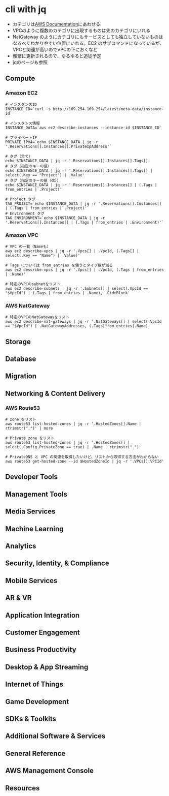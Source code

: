 # cli with jq

* カテゴリは[AWS Documentation](https://aws.amazon.com/documentation/?nc1=h_ls)にあわせる
* VPCのように複数のカテゴリに出現するものは先のカテゴリにいれる
* NatGateway のようにカテゴリにもサービスとしても独立していないものはなるべくわかりやすい位置にいれる。EC2 のサブコマンドになっているが、VPCと関連が高いのでVPCの下におくなど
* 頻繁に更新されるので、ゆるゆると追従予定
* jqのページも参照

## Compute

### Amazon EC2
```
# インスタンスID
INSTANCE_ID=`curl -s http://169.254.169.254/latest/meta-data/instance-id`

# インスタンス情報
INSTANCE_DATA=`aws ec2 describe-instances --instance-id $INSTANCE_ID`

# プライベートIP
PRIVATE_IPV4=`echo $INSTANCE_DATA | jq -r '.Reservations[].Instances[].PrivateIpAddress'`

# タグ（全て）
echo $INSTANCE_DATA | jq -r '.Reservations[].Instances[].Tags[]'
# タグ（指定のキーの値）
echo $INSTANCE_DATA | jq -r '.Reservations[].Instances[].Tags[] | select(.Key == "Project") | .Value'
# タグ（指定のキーの値（改））
echo $INSTANCE_DATA | jq -r '.Reservations[].Instances[] | (.Tags | from_entries | .Project)'

# Project タグ
TAG_PROJECT=`echo $INSTANCE_DATA | jq -r '.Reservations[].Instances[] | (.Tags | from_entries | .Project)'`
# Environment タグ
TAG_ENVIRONMENT=`echo $INSTANCE_DATA | jq -r '.Reservations[].Instances[] | (.Tags | from_entries | .Environment)'`

```

### Amazon VPC

```
# VPC の一覧（Nameも）
aws ec2 describe-vpcs | jq -r '.Vpcs[] | .VpcId, (.Tags[] | select(.Key == "Name") | .Value)'

# Tags については from_entries を使うとタイプ数が減る
aws ec2 describe-vpcs | jq -r '.Vpcs[] | .VpcId, (.Tags | from_entries | .Name)'

# 特定のVPCのsubnetをリスト
aws ec2 describe-subnets | jq -r '.Subnets[] | select(.VpcId == "$VpcId") | (.Tags | from_entries | .Name), .CidrBlock'

```

### AWS NatGateway

```
# 特定のVPCのNatGatewayをリスト
aws ec2 describe-nat-gateways | jq -r '.NatGateways[] | select(.VpcId == "$VpcId") | .NatGatewayAddresses, (.Tags|from_entries|.Name)'
```


## Storage

## Database

## Migration

## Networking & Content Delivery

### AWS Route53

```
# zone をリスト
aws route53 list-hosted-zones | jq -r '.HostedZones[].Name | rtrimstr(".")' | more

# Private zone をリスト
aws route53 list-hosted-zones | jq -r '.HostedZones[] | select(.Config.PrivateZone == true) | .Name | rtrimstr(".")'

# PrivateDNS と VPC の関連を取得したいけど、リストから取得する方法がわからない
aws route53 get-hosted-zone --id $HostedZoneId | jq -r '.VPCs[].VPCId'
```


## Developer Tools

## Management Tools

## Media Services

## Machine Learning

## Analytics

## Security, Identity, & Compliance

## Mobile Services

## AR & VR

## Application Integration

## Customer Engagement

## Business Productivity

## Desktop & App Streaming

## Internet of Things

## Game Development

## SDKs & Toolkits

## Additional Software & Services

## General Reference

## AWS Management Console

## Resources
